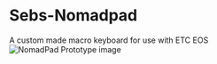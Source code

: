 # Sebs-Nomadpad
A custom made macro keyboard for use with ETC EOS 
![NomadPad Prototype image](https://github.com/user-attachments/assets/41730840-0f13-4663-9a14-96ec7233f9f6)



